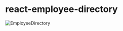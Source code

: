 # react-employee-directory

![EmployeeDirectory](https://user-images.githubusercontent.com/52837649/85214994-614df800-b340-11ea-9bfb-0022480bb067.gif)
